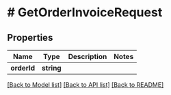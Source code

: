 # # GetOrderInvoiceRequest

## Properties

Name | Type | Description | Notes
------------ | ------------- | ------------- | -------------
**orderId** | **string** |  |

[[Back to Model list]](../../README.md#models) [[Back to API list]](../../README.md#endpoints) [[Back to README]](../../README.md)
